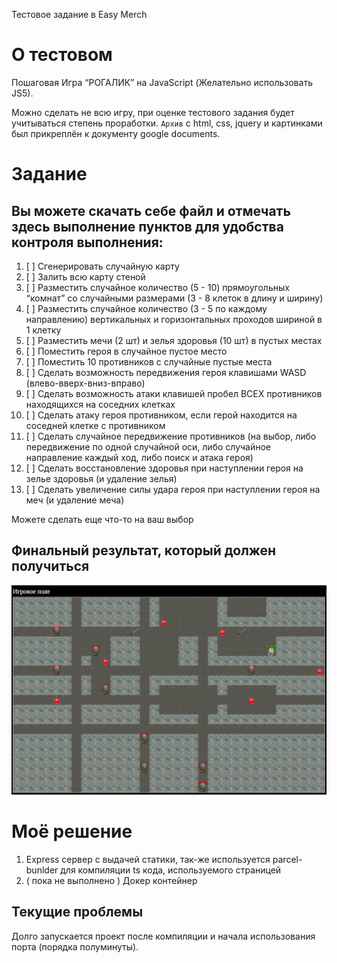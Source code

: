 Тестовое задание в Easy Merch

# О тестовом

Пошаговая Игра “РОГАЛИК” на JavaScript (Желательно использовать JS5).

Можно сделать не всю игру, при оценке тестового задания будет учитываться степень проработки.
`Архив` с html, css, jquery и картинками был прикреплён к документу google documents.

# Задание

## Вы можете скачать себе файл и отмечать здесь выполнение пунктов для удобства контроля выполнения:

1. [ ] Сгенерировать случайную карту
2. [ ] Залить всю карту стеной
3. [ ] Разместить случайное количество (5 - 10) прямоугольных “комнат” со случайными размерами (3 - 8 клеток в длину и ширину)
4. [ ] Разместить случайное количество (3 - 5 по каждому направлению) вертикальных и горизонтальных проходов шириной в 1 клетку
5. [ ] Разместить мечи (2 шт) и зелья здоровья (10 шт) в пустых местах
6. [ ] Поместить героя в случайное пустое место
7. [ ] Поместить 10 противников с случайные пустые места
8. [ ] Сделать возможность передвижения героя клавишами WASD (влево-вверх-вниз-вправо)
9. [ ] Сделать возможность атаки клавишей пробел ВСЕХ противников находящихся на соседних клетках
10. [ ] Сделать атаку героя противником, если герой находится на соседней клетке с противником
11. [ ] Сделать случайное передвижение противников (на выбор, либо передвижение по одной случайной оси, либо случайное направление каждый ход, либо поиск и атака героя)
12. [ ] Сделать восстановление здоровья при наступлении героя на зелье здоровья (и удаление зелья)
13. [ ] Сделать увеличение силы удара героя при наступлении героя на меч (и удаление меча)

Можете сделать еще что-то на ваш выбор

## Финальный результат, который должен получиться

<img src="git.content/game-preview.png"/>

# Моё решение

1. Express сервер с выдачей статики, так-же используется parcel-bunlder для компиляции ts кода, используемого страницей
2. ( пока не выполнено ) Докер контейнер

## Текущие проблемы

Долго запускается проект после компиляции и начала использования порта (порядка полуминуты).
